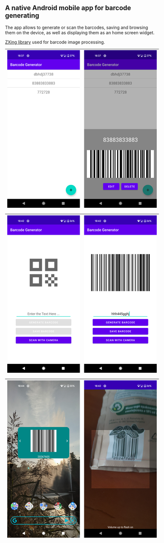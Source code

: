 ## A native Android mobile app for barcode generating


The app allows to generate or scan the barcodes, saving and browsing them on the device, as well as displaying them as an home screen widget.

[ZXing library](https://github.com/zxing/zxing) used for barcode image processing.

|<img src="screenshots/barcodes_list.png" alt="drawing" width="100%"/>|<img src="screenshots/barcode_preview.png" alt="drawing" width="100%"/>|
|--|--|

|<img src="screenshots/new_barcode_intial.png" alt="drawing" width="100%"/>|<img src="screenshots/new_barcode.png" alt="drawing" width="100%"/>|
|--|--|


|<img src="screenshots/widget.png" alt="drawing" width="100%"/>|<img src="screenshots/camera.png" alt="drawing" width="100%"/>|
|--|--|
